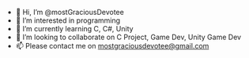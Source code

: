 - 👋 Hi, I’m @mostGraciousDevotee
- 👀 I’m interested in programming
- 🌱 I’m currently learning C, C#, Unity
- 💞️ I’m looking to collaborate on C Project, Game Dev, Unity Game Dev
- 📫 Please contact me on mostgraciousdevotee@gmail.com

<!---
mostGraciousDevotee/mostGraciousDevotee is a ✨ special ✨ repository because its `README.md` (this file) appears on your GitHub profile.
You can click the Preview link to take a look at your changes.
--->
